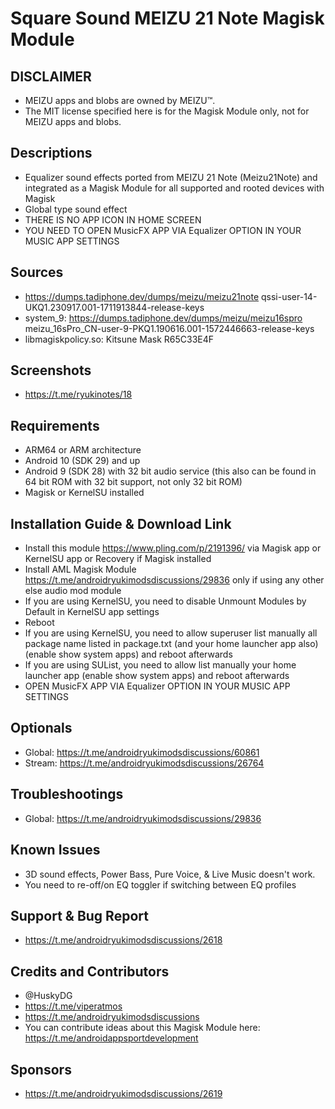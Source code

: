 # Square Sound MEIZU 21 Note Magisk Module

## DISCLAIMER
- MEIZU apps and blobs are owned by MEIZU™.
- The MIT license specified here is for the Magisk Module only, not for MEIZU apps and blobs.

## Descriptions
- Equalizer sound effects ported from MEIZU 21 Note (Meizu21Note) and integrated as a Magisk Module for all supported and rooted devices with Magisk
- Global type sound effect
- THERE IS NO APP ICON IN HOME SCREEN
- YOU NEED TO OPEN MusicFX APP VIA Equalizer OPTION IN YOUR MUSIC APP SETTINGS

## Sources
- https://dumps.tadiphone.dev/dumps/meizu/meizu21note qssi-user-14-UKQ1.230917.001-1711913844-release-keys
- system_9: https://dumps.tadiphone.dev/dumps/meizu/meizu16spro meizu_16sPro_CN-user-9-PKQ1.190616.001-1572446663-release-keys
- libmagiskpolicy.so: Kitsune Mask R65C33E4F

## Screenshots
- https://t.me/ryukinotes/18

## Requirements
- ARM64 or ARM architecture
- Android 10 (SDK 29) and up
- Android 9 (SDK 28) with 32 bit audio service (this also can be found in 64 bit ROM with 32 bit support, not only 32 bit ROM)
- Magisk or KernelSU installed

## Installation Guide & Download Link
- Install this module https://www.pling.com/p/2191396/ via Magisk app or KernelSU app or Recovery if Magisk installed
- Install AML Magisk Module https://t.me/androidryukimodsdiscussions/29836 only if using any other else audio mod module
- If you are using KernelSU, you need to disable Unmount Modules by Default in KernelSU app settings
- Reboot
- If you are using KernelSU, you need to allow superuser list manually all package name listed in package.txt (and your home launcher app also) (enable show system apps) and reboot afterwards
- If you are using SUList, you need to allow list manually your home launcher app (enable show system apps) and reboot afterwards
- OPEN MusicFX APP VIA Equalizer OPTION IN YOUR MUSIC APP SETTINGS

## Optionals
- Global: https://t.me/androidryukimodsdiscussions/60861
- Stream: https://t.me/androidryukimodsdiscussions/26764

## Troubleshootings
- Global: https://t.me/androidryukimodsdiscussions/29836

## Known Issues
- 3D sound effects, Power Bass, Pure Voice, & Live Music doesn't work.
- You need to re-off/on EQ toggler if switching between EQ profiles

## Support & Bug Report
- https://t.me/androidryukimodsdiscussions/2618

## Credits and Contributors
- @HuskyDG
- https://t.me/viperatmos
- https://t.me/androidryukimodsdiscussions
- You can contribute ideas about this Magisk Module here: https://t.me/androidappsportdevelopment

## Sponsors
- https://t.me/androidryukimodsdiscussions/2619


